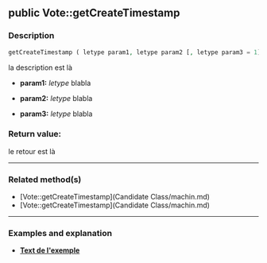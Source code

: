 ## public Vote::getCreateTimestamp

### Description    

```php
getCreateTimestamp ( letype param1, letype param2 [, letype param3 = 1] )
```

la description
est là    
- **param1:** *letype* blabla

- **param2:** *letype* blabla

- **param3:** *letype* blabla



### Return value:   

le retour
est là


---------------------------------------

### Related method(s)      

* [Vote::getCreateTimestamp](Candidate Class/machin.md)    
* [Vote::getCreateTimestamp](Candidate Class/machin.md)    

---------------------------------------

### Examples and explanation

* **[Text de l'exemple](link)**    

